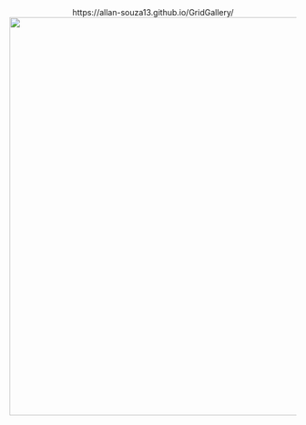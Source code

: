 <div align="center">
<a>https://allan-souza13.github.io/GridGallery/</a>
  </div>
<div align="center">
<img src="https://github.com/Allan-Souza13/GridGallery/assets/77082266/8ce0d29e-16ad-439d-a4ed-e273cfb422bf" width="700px" />
</div>
